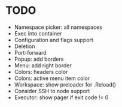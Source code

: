 # TODO

* Namespace picker: all namespaces
* Exec into container
* Configuration and flags support
* Deletion
* Port-forward
* Popup: add borders
* Menu: add right border
* Colors: headers color
* Colors: active menu item color
* Workspace: show preloader for .Reload()
* Consider SSH to node support
* Executor: show pager if exit code != 0
